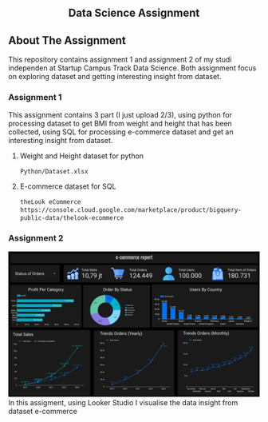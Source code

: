 <!-- TITLE -->
<h2 align="center">Data Science Assignment</h2>

## About The Assignment
This repository contains assignment 1 and assignment 2 of my studi independen at Startup Campus Track Data Science. Both assignment focus on exploring dataset and getting interesting insight from dataset.

### Assignment 1
This assignment contains 3 part (I just upload 2/3), using python for processing dataset to get BMI from weight and height that has been collected, using SQL for processing e-commerce dataset and get an interesting insight from dataset.

1. Weight and Height dataset for python
   ```sh
   Python/Dataset.xlsx
   ```
2. E-commerce dataset for SQL
   ```PY
   theLook eCommerce https://console.cloud.google.com/marketplace/product/bigquery-public-data/thelook-ecommerce
   ```

### Assignment 2
![GUI of this simulator][image]
In this assigment, using Looker Studio I visualise the data insight from dataset e-commerce 

[image]: DataVisualization.jpg

